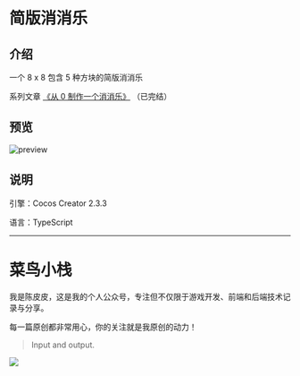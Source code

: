 # 简版消消乐

## 介绍

一个 8 x 8 包含 5 种方块的简版消消乐

系列文章 [《从 0 制作一个消消乐》](https://mp.weixin.qq.com/mp/homepage?__biz=MzI3MDQ1Mzc5MQ==&hid=2&sn=6d94156c403096f579c2986b245e3c17) （已完结）

## 预览

![preview](https://gitee.com/ifaswind/image-storage/raw/master/repositories/simple-xiaoxiaole/preview.gif)

## 说明

引擎：Cocos Creator 2.3.3

语言：TypeScript



---



# 菜鸟小栈

我是陈皮皮，这是我的个人公众号，专注但不仅限于游戏开发、前端和后端技术记录与分享。

每一篇原创都非常用心，你的关注就是我原创的动力！

> Input and output.

![](https://gitee.com/ifaswind/image-storage/raw/master/weixin/official-account.png)
